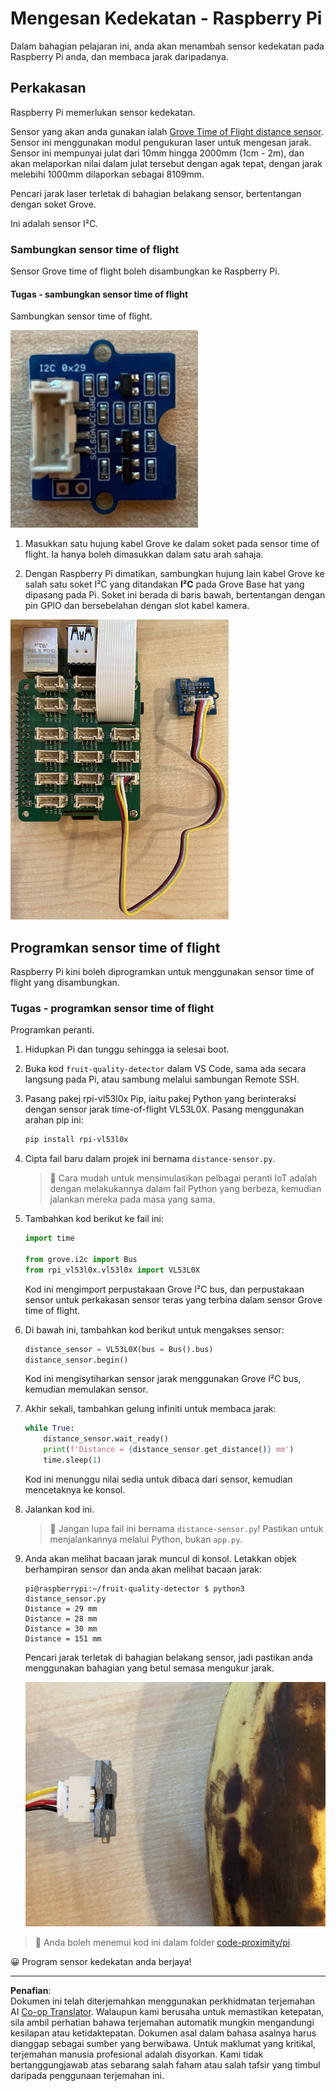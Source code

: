 <!--
CO_OP_TRANSLATOR_METADATA:
{
  "original_hash": "6145a1d791731c8a9d0afd0a1bae5108",
  "translation_date": "2025-08-27T21:19:34+00:00",
  "source_file": "4-manufacturing/lessons/4-trigger-fruit-detector/pi-proximity.md",
  "language_code": "ms"
}
-->
# Mengesan Kedekatan - Raspberry Pi

Dalam bahagian pelajaran ini, anda akan menambah sensor kedekatan pada Raspberry Pi anda, dan membaca jarak daripadanya.

## Perkakasan

Raspberry Pi memerlukan sensor kedekatan.

Sensor yang akan anda gunakan ialah [Grove Time of Flight distance sensor](https://www.seeedstudio.com/Grove-Time-of-Flight-Distance-Sensor-VL53L0X.html). Sensor ini menggunakan modul pengukuran laser untuk mengesan jarak. Sensor ini mempunyai julat dari 10mm hingga 2000mm (1cm - 2m), dan akan melaporkan nilai dalam julat tersebut dengan agak tepat, dengan jarak melebihi 1000mm dilaporkan sebagai 8109mm.

Pencari jarak laser terletak di bahagian belakang sensor, bertentangan dengan soket Grove.

Ini adalah sensor I²C.

### Sambungkan sensor time of flight

Sensor Grove time of flight boleh disambungkan ke Raspberry Pi.

#### Tugas - sambungkan sensor time of flight

Sambungkan sensor time of flight.

![Sensor Grove time of flight](../../../../../translated_images/grove-time-of-flight-sensor.d82ff2165bfded9f485de54d8d07195a6270a602696825fca19f629ddfe94e86.ms.png)

1. Masukkan satu hujung kabel Grove ke dalam soket pada sensor time of flight. Ia hanya boleh dimasukkan dalam satu arah sahaja.

1. Dengan Raspberry Pi dimatikan, sambungkan hujung lain kabel Grove ke salah satu soket I²C yang ditandakan **I²C** pada Grove Base hat yang dipasang pada Pi. Soket ini berada di baris bawah, bertentangan dengan pin GPIO dan bersebelahan dengan slot kabel kamera.

![Sensor Grove time of flight disambungkan ke soket I²C](../../../../../translated_images/pi-time-of-flight-sensor.58c8dc04eb3bfb57a7c3019f031433ef4d798d4d7603d565afbf6f3802840dba.ms.png)

## Programkan sensor time of flight

Raspberry Pi kini boleh diprogramkan untuk menggunakan sensor time of flight yang disambungkan.

### Tugas - programkan sensor time of flight

Programkan peranti.

1. Hidupkan Pi dan tunggu sehingga ia selesai boot.

1. Buka kod `fruit-quality-detector` dalam VS Code, sama ada secara langsung pada Pi, atau sambung melalui sambungan Remote SSH.

1. Pasang pakej rpi-vl53l0x Pip, iaitu pakej Python yang berinteraksi dengan sensor jarak time-of-flight VL53L0X. Pasang menggunakan arahan pip ini:

    ```sh
    pip install rpi-vl53l0x
    ```

1. Cipta fail baru dalam projek ini bernama `distance-sensor.py`.

    > 💁 Cara mudah untuk mensimulasikan pelbagai peranti IoT adalah dengan melakukannya dalam fail Python yang berbeza, kemudian jalankan mereka pada masa yang sama.

1. Tambahkan kod berikut ke fail ini:

    ```python
    import time
    
    from grove.i2c import Bus
    from rpi_vl53l0x.vl53l0x import VL53L0X
    ```

    Kod ini mengimport perpustakaan Grove I²C bus, dan perpustakaan sensor untuk perkakasan sensor teras yang terbina dalam sensor Grove time of flight.

1. Di bawah ini, tambahkan kod berikut untuk mengakses sensor:

    ```python
    distance_sensor = VL53L0X(bus = Bus().bus)
    distance_sensor.begin()    
    ```

    Kod ini mengisytiharkan sensor jarak menggunakan Grove I²C bus, kemudian memulakan sensor.

1. Akhir sekali, tambahkan gelung infiniti untuk membaca jarak:

    ```python
    while True:
        distance_sensor.wait_ready()
        print(f'Distance = {distance_sensor.get_distance()} mm')
        time.sleep(1)
    ```

    Kod ini menunggu nilai sedia untuk dibaca dari sensor, kemudian mencetaknya ke konsol.

1. Jalankan kod ini.

    > 💁 Jangan lupa fail ini bernama `distance-sensor.py`! Pastikan untuk menjalankannya melalui Python, bukan `app.py`.

1. Anda akan melihat bacaan jarak muncul di konsol. Letakkan objek berhampiran sensor dan anda akan melihat bacaan jarak:

    ```output
    pi@raspberrypi:~/fruit-quality-detector $ python3 distance_sensor.py 
    Distance = 29 mm
    Distance = 28 mm
    Distance = 30 mm
    Distance = 151 mm
    ```

    Pencari jarak terletak di bahagian belakang sensor, jadi pastikan anda menggunakan bahagian yang betul semasa mengukur jarak.

    ![Pencari jarak di bahagian belakang sensor time of flight menghala ke pisang](../../../../../translated_images/time-of-flight-banana.079921ad8b1496e4525dc26b4cdc71a076407aba3e72ba113ba2e38febae92c5.ms.png)

> 💁 Anda boleh menemui kod ini dalam folder [code-proximity/pi](../../../../../4-manufacturing/lessons/4-trigger-fruit-detector/code-proximity/pi).

😀 Program sensor kedekatan anda berjaya!

---

**Penafian**:  
Dokumen ini telah diterjemahkan menggunakan perkhidmatan terjemahan AI [Co-op Translator](https://github.com/Azure/co-op-translator). Walaupun kami berusaha untuk memastikan ketepatan, sila ambil perhatian bahawa terjemahan automatik mungkin mengandungi kesilapan atau ketidaktepatan. Dokumen asal dalam bahasa asalnya harus dianggap sebagai sumber yang berwibawa. Untuk maklumat yang kritikal, terjemahan manusia profesional adalah disyorkan. Kami tidak bertanggungjawab atas sebarang salah faham atau salah tafsir yang timbul daripada penggunaan terjemahan ini.